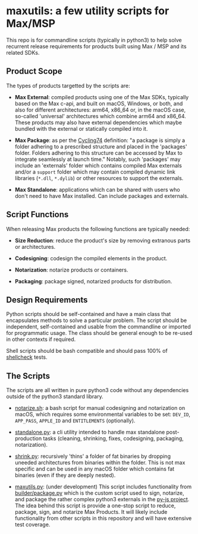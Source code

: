 # maxutils: a few utility scripts for Max/MSP

This repo is for commandline scripts (typically in python3) to help solve recurrent release requirements for products built using Max / MSP and its related SDKs.

## Product Scope

The types of products targetted by the scripts are:

- **Max External**: compiled products using one of the Max SDKs, typically based on the Max c-api, and built on macOS, Windows, or both, and also for different architectures: arm64, x86_64 or, in the macOS case, so-called 'universal' architectures which combine arm64 and x86_64. These products may also have external dependencies which maybe bundled with the external or statically compiled into it.

- **Max Package**: as per the [Cycling74](https://docs.cycling74.com/max8/vignettes/packages) definition: "a package is simply a folder adhering to a prescribed structure and placed in the 'packages' folder. Folders adhering to this structure can be accessed by Max to integrate seamlessly at launch time." Notably, such 'packages' may include an 'externals' folder which contains compiled Max externals and/or a `support` folder which may contain compiled dynamic link libraries (`*.dll`, `*.dylib`) or other resources to support the externals.

- **Max Standalone**: applications which can be shared with users who don't need to have Max installed. Can include packages and externals.

## Script Functions

When releasing Max products the following functions are typically needed:

- **Size Reduction**: reduce the product's size by removing extranous parts or architectures.

- **Codesigning**: codesign the compiled elements in the product.

- **Notarization**: notarize products or containers.

- **Packaging**: package signed, notarized products for distribution.

## Design Requirements

Python scripts should be self-contained and have a main class that encapsulates methods to solve a particular problem. The script should be independent, self-contained and usable from the commandline or imported for programmatic usage. The class should be general enough to be re-used in other contexts if required.

Shell scripts should be bash compatible and should pass 100% of [shellcheck](https://www.shellcheck.net) tests.

## The Scripts

The scripts are all written in pure python3 code without any dependencies outside of the python3 standard library.

- [notarize.sh](notarize.sh): a bash script for manual codesigning and notarization on macOS, which requires some environmental variables to be set: `DEV_ID`, `APP_PASS`, `APPLE_ID` and `ENTITLEMENTS` (optionally).

- [standalone.py](standalone.py): a cli utility intended to handle max standalone post-production tasks (cleaning, shrinking, fixes, codesigning, packaging, notarization).

- [shrink.py](shrink.py): recursively 'thins' a folder of fat binaries by dropping uneeded architectures from binaries within the folder. This is not max specific and can be used in any macOS folder which contains fat binaries (even if they are deeply nested).

- [maxutils.py](maxutils.py): (under development) This script includes functionality from [builder/package.py](https://github.com/shakfu/py-js/tree/main/source/projects/py/builder) which is the custom script used to sign, notarize, and package the rather complex python3 externals in the [py-js project](https://github.com/shakfu/py-js). The idea behind this script is provide a one-stop script to reduce, package, sign, and notarize Max Products. It will likely include functionality from other scripts in this repository and will have extensive test coverage.

